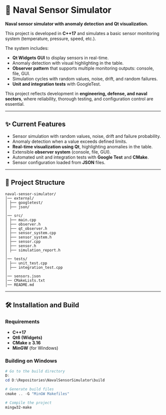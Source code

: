 # 🚢 Naval Sensor Simulator

**Naval sensor simulator with anomaly detection and Qt visualization.**  

This project is developed in **C++17** and simulates a basic sensor monitoring system (temperature, pressure, speed, etc.).  

The system includes:

- **Qt Widgets GUI** to display sensors in real-time.  
- Anomaly detection with visual highlighting in the table.  
- **Observer pattern** that supports multiple monitoring outputs: console, file, GUI.  
- Simulation cycles with random values, noise, drift, and random failures.  
- **Unit and integration tests** with GoogleTest.  

This project reflects development in **engineering, defense, and naval sectors**, where reliability, thorough testing, and configuration control are essential.

---

## ✨ Current Features

- Sensor simulation with random values, noise, drift and failure probability.  
- Anomaly detection when a value exceeds defined limits.  
- **Real-time visualization using Qt**, highlighting anomalies in the table.  
- Extensible **observer system** (console, file, GUI).  
- Automated unit and integration tests with **Google Test** and **CMake**.  
- Sensor configuration loaded from **JSON** files.  

---


## 📂 Project Structure
```
naval-sensor-simulator/
│── external/
│ ├── googletest/
│ ├── json/
│ 
│── src/
│ ├── main.cpp
│ ├── observer.h
│ ├── qt_observer.h
│ ├── sensor_system.cpp
│ ├── sensor_system.h
│ ├── sensor.cpp
│ ├── sensor.h
│ ├── simulation_report.h
│
│── tests/
│ ├── unit_test.cpp
│ ├── integration_test.cpp
│
│── sensors.json
│── CMakeLists.txt
│── README.md
```

---

## 🛠 Installation and Build

### Requirements

- **C++17**  
- **Qt6 (Widgets)**  
- **CMake ≥ 3.16**  
- **MinGW** (for Windows)

### Building on Windows

```powershell
# Go to the build directory
D:
cd D:\Repositories\NavalSensorSimulator\build

# Generate build files
cmake .. -G "MinGW Makefiles"

# Compile the project
mingw32-make

